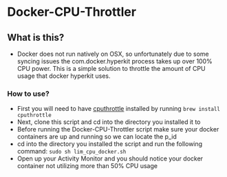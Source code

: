 # Docker-CPU-Throttler
## What is this?
 - Docker does not run natively on OSX, so unfortunately due to some syncing issues the com.docker.hyperkit process takes up over 100% CPU power. This is a simple solution to throttle the amount of CPU usage that docker hyperkit uses.
### How to use?
- First you will need to have [cputhrottle](http://brewformulas.org/Cputhrottle) installed by running `brew install cputhrottle`
- Next, clone this script and cd into the directory you installed it to
- Before running the Docker-CPU-Throttler script make sure your docker containers are up and running so we can locate the p_id
- cd into the directory you installed the script and run the following command: `sudo sh lim_cpu_docker.sh`
- Open up your Activity Monitor and you should notice your docker container not utilizing more than 50% CPU usage


